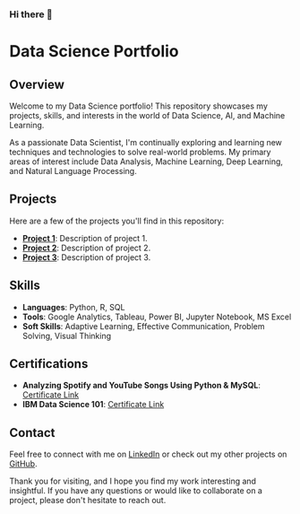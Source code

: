 ### Hi there 👋

<!--
**DeepaliJosh/DeepaliJosh** is a ✨ _special_ ✨ repository because its `README.md` (this file) appears on your GitHub profile.

Here are some ideas to get you started:

- 🔭 I’m currently working on ...
- 🌱 I’m currently learning ...
- 👯 I’m looking to collaborate on ...
- 🤔 I’m looking for help with ...
- 💬 Ask me about ...
- 📫 How to reach me: ...
- 😄 Pronouns: ...
- ⚡ Fun fact: ...
-->
# Data Science Portfolio

## Overview

Welcome to my Data Science portfolio! This repository showcases my projects, skills, and interests in the world of Data Science, AI, and Machine Learning. 

As a passionate Data Scientist, I'm continually exploring and learning new techniques and technologies to solve real-world problems. My primary areas of interest include Data Analysis, Machine Learning, Deep Learning, and Natural Language Processing.

## Projects

Here are a few of the projects you'll find in this repository:

- **[Project 1](link-to-project-1)**: Description of project 1.
- **[Project 2](link-to-project-2)**: Description of project 2.
- **[Project 3](link-to-project-3)**: Description of project 3.

## Skills

- **Languages**: Python, R, SQL
- **Tools**: Google Analytics, Tableau, Power BI, Jupyter Notebook, MS Excel
- **Soft Skills**: Adaptive Learning, Effective Communication, Problem Solving, Visual Thinking

## Certifications

- **Analyzing Spotify and YouTube Songs Using Python & MySQL**: [Certificate Link](link-to-certificate)
- **IBM Data Science 101**: [Certificate Link](link-to-certificate)

## Contact

Feel free to connect with me on [LinkedIn](link-to-LinkedIn) or check out my other projects on [GitHub](link-to-GitHub).

Thank you for visiting, and I hope you find my work interesting and insightful. If you have any questions or would like to collaborate on a project, please don't hesitate to reach out.


